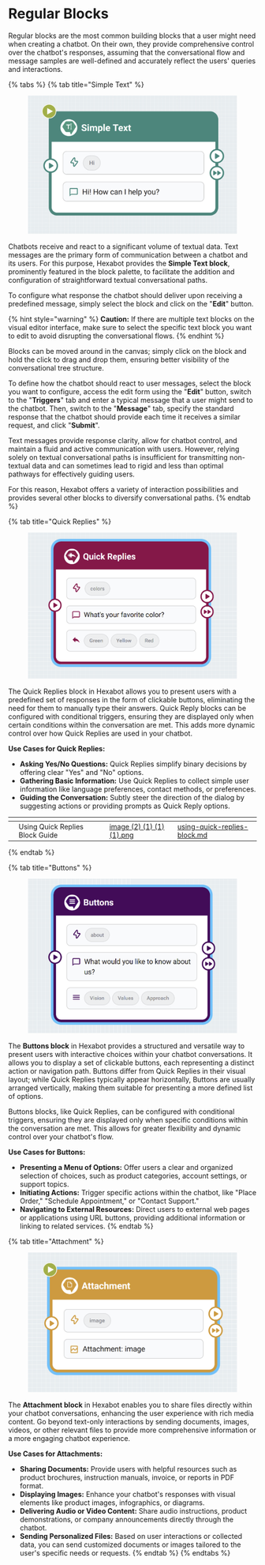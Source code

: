 # Regular Blocks

Regular blocks are the most common building blocks that a user might need when creating a chatbot. On their own, they provide comprehensive control over the chatbot's responses, assuming that the conversational flow and message samples are well-defined and accurately reflect the users' queries and interactions.

{% tabs %}
{% tab title="Simple Text" %}
<figure><img src="../../../.gitbook/assets/image (1) (1) (1) (1) (1) (1) (1).png" alt=""><figcaption></figcaption></figure>

Chatbots receive and react to a significant volume of textual data. Text messages are the primary form of communication between a chatbot and its users. For this purpose, Hexabot provides the **Simple Text block**, prominently featured in the block palette, to facilitate the addition and configuration of straightforward textual conversational paths.

To configure what response the chatbot should deliver upon receiving a predefined message, simply select the block and click on the "**Edit**" button.&#x20;

{% hint style="warning" %}
&#x20;**Caution:** If there are multiple text blocks on the visual editor interface, make sure to select the specific text block you want to edit to avoid disrupting the conversational flows.&#x20;
{% endhint %}

Blocks can be moved around in the canvas; simply click on the block and hold the click to drag and drop them, ensuring better visibility of the conversational tree structure.

To define how the chatbot should react to user messages, select the block you want to configure, access the edit form using the "**Edit**" button, switch to the "**Triggers**" tab and enter a typical message that a user might send to the chatbot. Then, switch to the "**Message**" tab, specify the standard response that the chatbot should provide each time it receives a similar request, and click "**Submit**".

Text messages provide response clarity, allow for chatbot control, and maintain a fluid and active communication with users. However, relying solely on textual conversational paths is insufficient for transmitting non-textual data and can sometimes lead to rigid and less than optimal pathways for effectively guiding users.

For this reason, Hexabot offers a variety of interaction possibilities and provides several other blocks to diversify conversational paths.
{% endtab %}

{% tab title="Quick Replies" %}
<figure><img src="../../../.gitbook/assets/image (2) (1) (1) (1).png" alt=""><figcaption></figcaption></figure>

The Quick Replies block in Hexabot allows you to present users with a predefined set of responses in the form of clickable buttons, eliminating the need for them to manually type their answers. Quick Reply blocks can be configured with conditional triggers, ensuring they are displayed only when certain conditions within the conversation are met. This adds more dynamic control over how Quick Replies are used in your chatbot.



**Use Cases for Quick Replies:**

* **Asking Yes/No Questions:** Quick Replies simplify binary decisions by offering clear "Yes" and "No" options.
* **Gathering Basic Information:** Use Quick Replies to collect simple user information like language preferences, contact methods, or preferences.
* **Guiding the Conversation:** Subtly steer the direction of the dialog by suggesting actions or providing prompts as Quick Reply options.

<table data-view="cards"><thead><tr><th></th><th></th><th></th><th data-hidden data-card-cover data-type="files"></th><th data-hidden data-card-target data-type="content-ref"></th></tr></thead><tbody><tr><td></td><td>Using Quick Replies Block Guide</td><td></td><td><a href="../../../.gitbook/assets/image (2) (1) (1) (1).png">image (2) (1) (1) (1).png</a></td><td><a href="using-quick-replies-block.md">using-quick-replies-block.md</a></td></tr></tbody></table>
{% endtab %}

{% tab title="Buttons" %}
<figure><img src="../../../.gitbook/assets/image (3) (1) (1).png" alt=""><figcaption></figcaption></figure>

The **Buttons block** in Hexabot provides a structured and versatile way to present users with interactive choices within your chatbot conversations. It allows you to display a set of clickable buttons, each representing a distinct action or navigation path. Buttons differ from Quick Replies in their visual layout; while Quick Replies typically appear horizontally, Buttons are usually arranged vertically, making them suitable for presenting a more defined list of options.

Buttons blocks, like Quick Replies, can be configured with conditional triggers, ensuring they are displayed only when specific conditions within the conversation are met. This allows for greater flexibility and dynamic control over your chatbot's flow.

**Use Cases for Buttons:**

* **Presenting a Menu of Options:** Offer users a clear and organized selection of choices, such as product categories, account settings, or support topics.
* **Initiating Actions:** Trigger specific actions within the chatbot, like "Place Order," "Schedule Appointment," or "Contact Support."
* **Navigating to External Resources:** Direct users to external web pages or applications using URL buttons, providing additional information or linking to related services.
{% endtab %}

{% tab title="Attachment" %}
<figure><img src="../../../.gitbook/assets/image (4) (1) (1).png" alt=""><figcaption></figcaption></figure>

The **Attachment block** in Hexabot enables you to share files directly within your chatbot conversations, enhancing the user experience with rich media content. Go beyond text-only interactions by sending documents, images, videos, or other relevant files to provide more comprehensive information or a more engaging chatbot experience.

**Use Cases for Attachments:**

* **Sharing Documents:** Provide users with helpful resources such as product brochures, instruction manuals, invoice, or reports in PDF format.
* **Displaying Images:** Enhance your chatbot's responses with visual elements like product images, infographics, or diagrams.
* **Delivering Audio or Video Content:** Share audio instructions, product demonstrations, or company announcements directly through the chatbot.
* **Sending Personalized Files:** Based on user interactions or collected data, you can send customized documents or images tailored to the user's specific needs or requests.
{% endtab %}
{% endtabs %}

